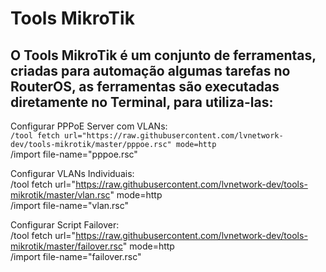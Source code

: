 # Tools MikroTik

## O Tools MikroTik é um conjunto de ferramentas, criadas para automação algumas tarefas no RouterOS, as ferramentas são executadas diretamente no Terminal, para utiliza-las:

Configurar PPPoE Server com VLANs: </br>
```/tool fetch url="https://raw.githubusercontent.com/lvnetwork-dev/tools-mikrotik/master/pppoe.rsc" mode=http ```</br>
/import file-name="pppoe.rsc" </br>

Configurar VLANs Individuais: </br>
/tool fetch url="https://raw.githubusercontent.com/lvnetwork-dev/tools-mikrotik/master/vlan.rsc" mode=http </br>
/import file-name="vlan.rsc" </br>

Configurar Script Failover: </br>
/tool fetch url="https://raw.githubusercontent.com/lvnetwork-dev/tools-mikrotik/master/failover.rsc" mode=http </br>
/import file-name="failover.rsc" </br>